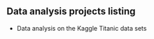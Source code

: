 ## Data analysis projects listing

<ul>
  <li>Data analysis on the Kaggle Titanic data sets
    <a href="https://vinaychuri.github.io/test/titanic.html" target="_blank"></a>
  </li>
